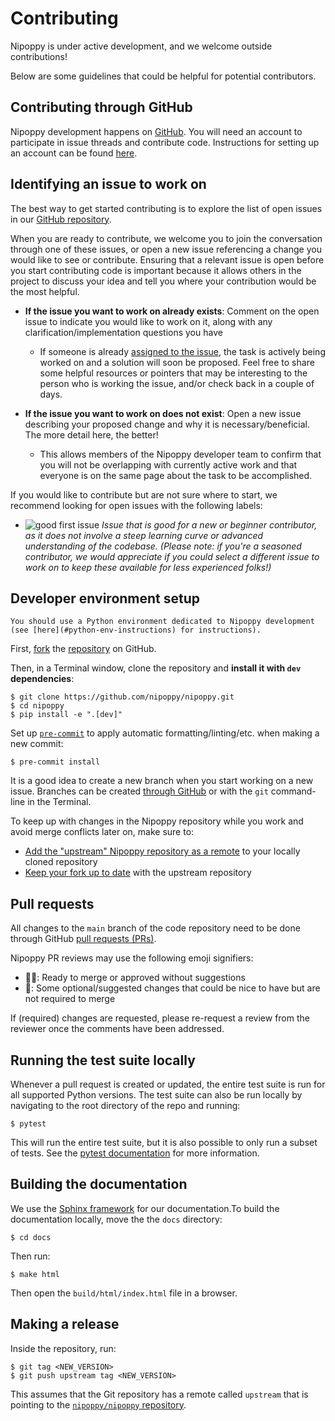# Contributing

Nipoppy is under active development, and we welcome outside contributions!

Below are some guidelines that could be helpful for potential contributors.

## Contributing through GitHub

Nipoppy development happens on [GitHub](https://github.com/). You will need an account to participate in issue threads and contribute code. Instructions for setting up an account can be found [here](https://docs.github.com/en/get-started/start-your-journey/creating-an-account-on-github).


## Identifying an issue to work on

The best way to get started contributing is to explore the list of open issues in our [GitHub repository](https://github.com/nipoppy/nipoppy/issues).

When you are ready to contribute, we welcome you to join the conversation through one of these issues, or open a new issue referencing a change you would like to see or contribute. Ensuring that a relevant issue is open before you start contributing code is important because it allows others in the project to discuss your idea and tell you where your contribution would be the most helpful.

- **If the issue you want to work on already exists**: Comment on the open issue to indicate you would like to work on it, along with any clarification/implementation questions you have
    - If someone is already [assigned to the issue](https://docs.github.com/en/issues/tracking-your-work-with-issues/assigning-issues-and-pull-requests-to-other-github-users), the task is actively being worked on and a solution will soon be proposed. Feel free to share some helpful resources or pointers that may be interesting to the person who is working the issue, and/or check back in a couple of days.

- **If the issue you want to work on does not exist**: Open a new issue describing your proposed change and why it is necessary/beneficial. The more detail here, the better!
    - This allows members of the Nipoppy developer team to confirm that you will not be overlapping with currently active work and that everyone is on the same page about the task to be accomplished.

If you would like to contribute but are not sure where to start, we recommend looking for open issues with the following labels:

- ![good first issue](https://img.shields.io/github/labels/nipoppy/nipoppy/good%20first%20issue) *Issue that is good for a new or beginner contributor, as it does not involve a steep learning curve or advanced understanding of the codebase. (Please note: if you're a seasoned contributor, we would appreciate if you could select a different issue to work on to keep these available for less experienced folks!)*

<!-- ![PR welcome](https://img.shields.io/github/labels/neurobagel/planning/PR%20welcome)
*Issue that is not an internal priority, but external pull requests to address it are welcome.*

![quick fix](https://img.shields.io/github/labels/neurobagel/planning/quick%20fix):
*Issue that should involve minimal planning or implementation work, given an understanding of the relevant code.* -->

## Developer environment setup

```{tip}
You should use a Python environment dedicated to Nipoppy development (see [here](#python-env-instructions) for instructions).
```

First, [fork](https://docs.github.com/en/pull-requests/collaborating-with-pull-requests/working-with-forks/fork-a-repo) the [repository](https://github.com/nipoppy/nipoppy) on GitHub.

Then, in a Terminal window, clone the repository and **install it with `dev` dependencies**:
```{code-block} console
$ git clone https://github.com/nipoppy/nipoppy.git
$ cd nipoppy
$ pip install -e ".[dev]"
```

Set up [`pre-commit`](https://pre-commit.com/) to apply automatic formatting/linting/etc. when making a new commit:
```{code-block} console
$ pre-commit install
```

It is a good idea to create a new branch when you start working on a new issue. Branches can be created [through GitHub](https://docs.github.com/en/pull-requests/collaborating-with-pull-requests/proposing-changes-to-your-work-with-pull-requests/creating-and-deleting-branches-within-your-repository) or with the `git` command-line in the Terminal.

To keep up with changes in the Nipoppy repository while you work and avoid merge conflicts later on, make sure to:
- [Add the "upstream" Nipoppy repository as a remote](https://docs.github.com/en/pull-requests/collaborating-with-pull-requests/working-with-forks/fork-a-repo#configuring-git-to-sync-your-fork-with-the-upstream-repository) to your locally cloned repository
- [Keep your fork up to date](https://docs.github.com/en/pull-requests/collaborating-with-pull-requests/working-with-forks/syncing-a-fork#syncing-a-fork-branch-from-the-command-line) with the upstream repository

## Pull requests

All changes to the `main` branch of the code repository need to be done through GitHub [pull requests (PRs)](https://docs.github.com/en/pull-requests/collaborating-with-pull-requests/proposing-changes-to-your-work-with-pull-requests/creating-a-pull-request).

Nipoppy PR reviews may use the following emoji signifiers:
- 🧑‍🍳: Ready to merge or approved without suggestions
- 🍒: Some optional/suggested changes that could be nice to have but are not required to merge

If (required) changes are requested, please re-request a review from the reviewer once the comments have been addressed.

## Running the test suite locally

Whenever a pull request is created or updated, the entire test suite is run for all supported Python versions. The test suite can also be run locally by navigating to the root directory of the repo and running:
```{code-block} console
$ pytest
```

This will run the entire test suite, but it is also possible to only run a subset of tests. See the [pytest documentation](https://docs.pytest.org/en/latest/how-to/usage.html) for more information.

## Building the documentation

We use the [Sphinx framework](https://www.sphinx-doc.org/en/master/) for our documentation.To build the documentation locally, move the the `docs` directory:
```{code-block} console
$ cd docs
```

Then run:
```{code-block} console
$ make html
```

Then open the `build/html/index.html` file in a browser.

## Making a release

Inside the repository, run:
```{code-block} console
$ git tag <NEW_VERSION>
$ git push upstream tag <NEW_VERSION>
```

This assumes that the Git repository has a remote called `upstream` that is pointing to the [`nipoppy/nipoppy` repository](https://github.com/nipoppy/nipoppy.git).
